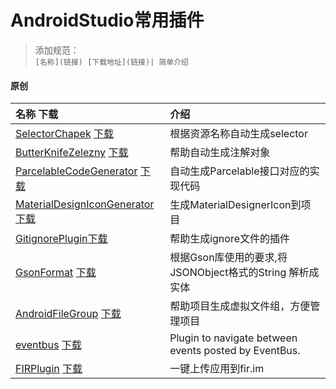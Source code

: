 # AndroidStudio常用插件

> 添加规范：  
> `[名称](链接) [下载地址](链接)| 简单介绍`


#### 原创
名称 下载 | 介绍
:------------- | :-------------
[SelectorChapek](https://github.com/inmite/android-selector-chapek) [下载](http://plugins.jetbrains.com/plugin/7298) | 根据资源名称自动生成selector
[ButterKnifeZelezny](https://github.com/avast/android-butterknife-zelezny) [下载](http://plugins.jetbrains.com/plugin/7369) | 帮助自动生成注解对象
[ParcelableCodeGenerator](https://github.com/mcharmas/android-parcelable-intellij-plugin) [下载](https://github.com/mcharmas/android-parcelable-intellij-plugin/releases/download/0.6.1/android-parcelable-intellij-plugin-0.6.1.jar) | 自动生成Parcelable接口对应的实现代码
[MaterialDesignIconGenerator](https://github.com/konifar/android-material-design-icon-generator-plugin) [下载](https://github.com/konifar/android-material-design-icon-generator-plugin/raw/master/MaterialDesignIconGeneratorPlugin.jar) | 生成MaterialDesignerIcon到项目
[GitignorePlugin](https://github.com/hsz/idea-gitignore)[下载](https://plugins.jetbrains.com/plugin/7495) | 帮助生成ignore文件的插件
[GsonFormat](https://github.com/zzz40500/GsonFormat) [下载](https://plugins.jetbrains.com/plugin/download?pr=androidstudio&updateId=21015) | 根据Gson库使用的要求,将JSONObject格式的String 解析成实体
[AndroidFileGroup](https://github.com/dmytrodanylyk/folding-plugin) [下载](https://github.com/dmytrodanylyk/folding-plugin/releases) | 帮助项目生成虚拟文件组，方便管理项目
[eventbus](https://github.com/kgmyshin/eventbus-intellij-plugin) [下载](https://github.com/kgmyshin/eventbus-intellij-plugin/raw/master/eventbus-intellij-plugin.jar) | Plugin to navigate between events posted by EventBus.
[FIRPlugin](https://github.com/FIRHQ/FIR_Plugin_Android) [下载](https://plugins.jetbrains.com/plugin/7640?pr=androidstudio) | 一键上传应用到fir.im